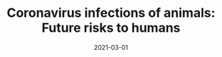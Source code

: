 ---
title: "Coronavirus infections of animals: Future risks to humans"
collection: publications
date: 2021-03-01
venue: 'Biology Bulletin of the Russian Academy of Sciences'
paperurl: 'http://iliapopov17.github.io/files/Papers/Coronavirus infections of animals Future risks to humans.pdf'
citation: 'Donnik, I.M.; Popov, Ig.V.; Sereda, S.V.; <b>Popov, Il.V.</b>; Chikindas, M.L.; Ermakov, A.M. <i>Biol. Bull. Russ. Acad. Sci.</i> 2021<br/>[![DOI](https://img.shields.io/badge/DOI-10.1134%2FS1062359021010052-blue)](https://doi.org/10.1134/S1062359021010052)'
---